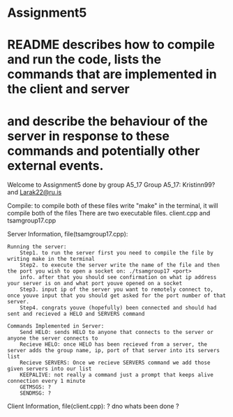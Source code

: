 # Assignment5
# README describes how to compile and run the code, lists the commands that are implemented in the client and server
# and describe the behaviour of the server in response to these commands and potentially other external events.


Welcome to Assignment5 done by group A5_17
    Group A5_17: Kristinn99? and Larak22@ru.is

Compile: to compile both of these files write "make" in the terminal, it will compile both of the files
There are two executable files. client.cpp and tsamgroup17.cpp


Server Information, file(tsamgroup17.cpp):

    Running the server:
        Step1. to run the server first you need to compile the file by writing make in the terminal
        Step2. to execute the server write the name of the file and then the port you wish to open a socket on: ./tsamgroup17 <port> 
        info. after that you should see confirmation on what ip address your server is on and what port youve opened on a socket
        Step3. input ip of the server you want to remotely connect to, once youve input that you should get asked for the port number of that server. 
        Step4. congrats youve (hopefully) been connected and should had sent and recieved a HELO and SERVERS command 

    Commands Implemented in Server:
        Send HELO: sends HELO to anyone that connects to the server or anyone the server connects to
        Recieve HELO: once HELO has been recieved from a server, the server adds the group name, ip, port of that server into its servers list
        Recieve SERVERS: Once we recieve SERVERS command we add those given servers into our list
        KEEPALIVE: not really a command just a prompt that keeps alive connection every 1 minute
        GETMSGS: ?
        SENDMSG: ?


Client Information, file(client.cpp):
    ? dno whats been done ?
